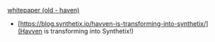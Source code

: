 [whitepaper (old - haven)](https://raw.githubusercontent.com/Synthetixio/deprecated-whitepaper/master/havven_white_paper.pdf)
- [https://blog.synthetix.io/havven-is-transforming-into-synthetix/](Havven is transforming into Synthetix!)
